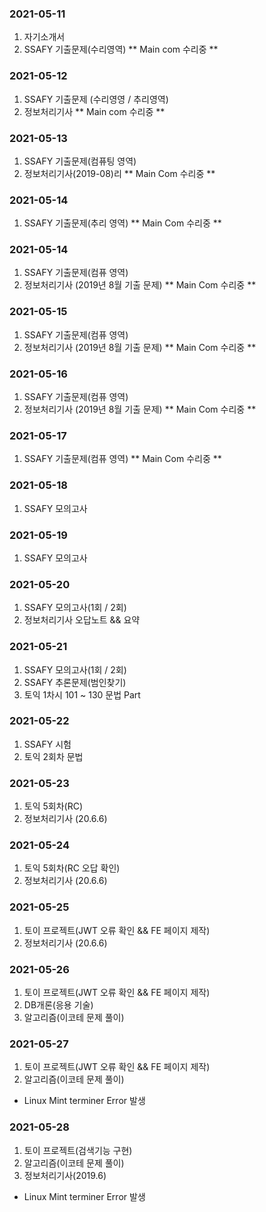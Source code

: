 ### 2021-05-11
1. 자기소개서
2. SSAFY 기출문제(수리영역)
    ** Main com 수리중 **

### 2021-05-12
1. SSAFY 기출문제 (수리영영 / 추리영역)
2. 정보처리기사
    ** Main com 수리중 **

### 2021-05-13
1. SSAFY 기출문제(컴퓨팅 영역)
2. 정보처리기사(2019-08)리
    ** Main  Com 수리중 **

### 2021-05-14
1. SSAFY 기출문제(추리 영역)
    ** Main  Com 수리중 **

### 2021-05-14
1. SSAFY 기출문제(컴퓨 영역)
2. 정보처리기사 (2019년 8월 기출 문제)
    ** Main  Com 수리중 **

### 2021-05-15
1. SSAFY 기출문제(컴퓨 영역)
2. 정보처리기사 (2019년 8월 기출 문제)
    ** Main  Com 수리중 **

### 2021-05-16
1. SSAFY 기출문제(컴퓨 영역)
2. 정보처리기사 (2019년 8월 기출 문제)
    ** Main  Com 수리중 **

### 2021-05-17
1. SSAFY 기출문제(컴퓨 영역)
    ** Main  Com 수리중 **

### 2021-05-18
1. SSAFY 모의고사

### 2021-05-19
1. SSAFY 모의고사

### 2021-05-20
1. SSAFY 모의고사(1회 / 2회)
2. 정보처리기사 오답노트 && 요약


### 2021-05-21
1. SSAFY 모의고사(1회 / 2회)
2. SSAFY 추론문제(범인찾기)
3. 토익 1차시 101 ~ 130 문법 Part


### 2021-05-22
1. SSAFY 시험
2. 토익 2회차 문법

### 2021-05-23
1. 토익 5회차(RC)
2. 정보처리기사 (20.6.6)


### 2021-05-24
1. 토익 5회차(RC 오답 확인)
2. 정보처리기사 (20.6.6)

### 2021-05-25
1. 토이 프로젝트(JWT 오류 확인 && FE 페이지 제작)
2. 정보처리기사 (20.6.6)

### 2021-05-26
1. 토이 프로젝트(JWT 오류 확인 && FE 페이지 제작)
2. DB개론(응용 기술)
3. 알고리즘(이코테 문제 풀이)

### 2021-05-27
1. 토이 프로젝트(JWT 오류 확인 && FE 페이지 제작)
2. 알고리즘(이코테 문제 풀이)
* Linux Mint terminer Error 발생

### 2021-05-28
1. 토이 프로젝트(검색기능 구현)
2. 알고리즘(이코테 문제 풀이)
3. 정보처리기사(2019.6)
* Linux Mint terminer Error 발생



